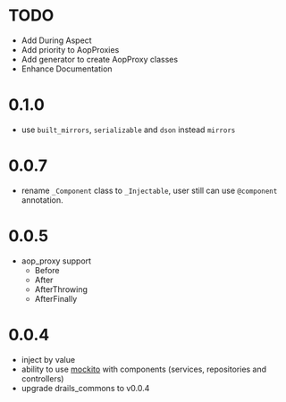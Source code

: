 # TODO

* Add During Aspect
* Add priority to AopProxies
* Add generator to create AopProxy classes
* Enhance Documentation

# 0.1.0

* use `built_mirrors`, `serializable` and `dson` instead `mirrors`

# 0.0.7

* rename `_Component` class to `_Injectable`, user still can use `@component` annotation.

# 0.0.5

* aop_proxy support
  - Before
  - After
  - AfterThrowing
  - AfterFinally

# 0.0.4

* inject by value
* ability to use [mockito](https://pub.dartlang.org/packages/mockito) with components (services, repositories and controllers)
* upgrade drails_commons to v0.0.4